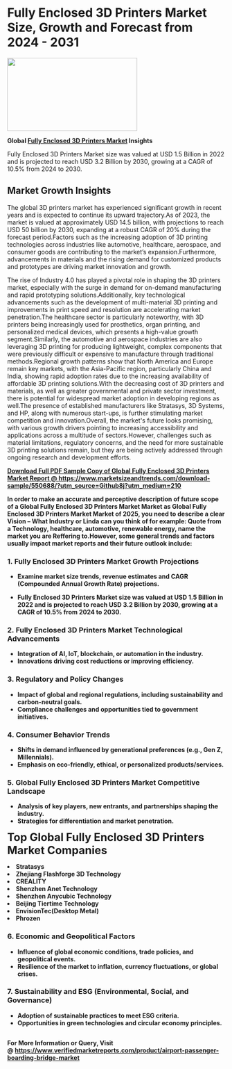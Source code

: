 <H1>Fully Enclosed 3D Printers Market Size, Growth and Forecast from 2024 - 2031</H1><img class="aligncenter size-medium wp-image-584254" src="https://thirdeyenews.in/wp-content/uploads/2024/09/Global-Market-Research-300x168.jpeg" alt="" width="300" height="168" /><p><strong>Global&nbsp;<a href="https://www.marketsizeandtrends.com/download-sample/550688/?utm_source=Github8j?utm_medium=210">Fully Enclosed 3D Printers Market</a> Insights</strong></p><p>Fully Enclosed 3D Printers Market size was valued at USD 1.5 Billion in 2022 and is projected to reach USD 3.2 Billion by 2030, growing at a CAGR of 10.5% from 2024 to 2030.</p><p><h2>Market Growth Insights</h2> <p>The global 3D printers market has experienced significant growth in recent years and is expected to continue its upward trajectory.As of 2023, the market is valued at approximately USD 14.5 billion, with projections to reach USD 50 billion by 2030, expanding at a robust CAGR of 20% during the forecast period.Factors such as the increasing adoption of 3D printing technologies across industries like automotive, healthcare, aerospace, and consumer goods are contributing to the market’s expansion.Furthermore, advancements in materials and the rising demand for customized products and prototypes are driving market innovation and growth.</p> <p><strong><a href="#"></a></strong></p> <p>The rise of Industry 4.0 has played a pivotal role in shaping the 3D printers market, especially with the surge in demand for on-demand manufacturing and rapid prototyping solutions.Additionally, key technological advancements such as the development of multi-material 3D printing and improvements in print speed and resolution are accelerating market penetration.The healthcare sector is particularly noteworthy, with 3D printers being increasingly used for prosthetics, organ printing, and personalized medical devices, which presents a high-value growth segment.Similarly, the automotive and aerospace industries are also leveraging 3D printing for producing lightweight, complex components that were previously difficult or expensive to manufacture through traditional methods.Regional growth patterns show that North America and Europe remain key markets, with the Asia-Pacific region, particularly China and India, showing rapid adoption rates due to the increasing availability of affordable 3D printing solutions.With the decreasing cost of 3D printers and materials, as well as greater governmental and private sector investment, there is potential for widespread market adoption in developing regions as well.The presence of established manufacturers like Stratasys, 3D Systems, and HP, along with numerous start-ups, is further stimulating market competition and innovation.Overall, the market's future looks promising, with various growth drivers pointing to increasing accessibility and applications across a multitude of sectors.However, challenges such as material limitations, regulatory concerns, and the need for more sustainable 3D printing solutions remain, but they are being actively addressed through ongoing research and development efforts.</p> <p><strong><a href="#"></p><p><span class=""><strong>Download Full PDF Sample Copy of Global Fully Enclosed 3D Printers Market Report</strong> @ <a href="https://www.marketsizeandtrends.com/download-sample/550688/?utm_source=Github8j?utm_medium=210" target="_blank">https://www.marketsizeandtrends.com/download-sample/550688/?utm_source=Github8j?utm_medium=210</a></span></p><p>In order to make an accurate and perceptive description of future scope of a Global&nbsp;Fully Enclosed 3D Printers Market Market as Global&nbsp;Fully Enclosed 3D Printers Market Market of 2025, you need to describe a clear Vision &ndash; What Industry or Linda can you think of for example: Quote from a Technology, healthcare, automotive, renewable energy, name the market you are Reffering to.However, some general trends and factors usually impact market reports and their future outlook include:</p><h3>1.&nbsp;<strong>Fully Enclosed 3D Printers Market Growth Projections</strong></h3><ul><li>Examine market size trends, revenue estimates and CAGR (Compounded Annual Growth Rate) projections.</li><li><p>Fully Enclosed 3D Printers Market size was valued at USD 1.5 Billion in 2022 and is projected to reach USD 3.2 Billion by 2030, growing at a CAGR of 10.5% from 2024 to 2030.</p></li></ul><h3>2.&nbsp;<strong>Fully Enclosed 3D Printers Market Technological Advancements</strong></h3><ul><li>Integration of AI, IoT, blockchain, or automation in the industry.</li><li>Innovations driving cost reductions or improving efficiency.</li></ul><h3>3.&nbsp;<strong>Regulatory and Policy Changes</strong></h3><ul><li>Impact of global and regional regulations, including sustainability and carbon-neutral goals.</li><li>Compliance challenges and opportunities tied to government initiatives.</li></ul><h3>4.&nbsp;<strong>Consumer Behavior Trends</strong></h3><ul><li>Shifts in demand influenced by generational preferences (e.g., Gen Z, Millennials).</li><li>Emphasis on eco-friendly, ethical, or personalized products/services.</li></ul><h3>5.&nbsp;<strong>Global Fully Enclosed 3D Printers Market Competitive Landscape</strong></h3><ul><li>Analysis of key players, new entrants, and partnerships shaping the industry.</li><li>Strategies for differentiation and market penetration.</li></ul><p data-pm-slice="1 1 []"><span style="color: inherit; font-family: inherit; font-size: 25px;">Top Global Fully Enclosed 3D Printers Market Companies</span></p><div class="" data-test-id=""><p><li>Stratasys</li><li> Zhejiang Flashforge 3D Technology</li><li> CREALITY</li><li> Shenzhen Anet Technology</li><li> Shenzhen Anycubic Technology</li><li> Beijing Tiertime Technology</li><li> EnvisionTec(Desktop Metal)</li><li> Phrozen</li></p></div><h3>6.&nbsp;<strong>Economic and Geopolitical Factors</strong></h3><ul><li>Influence of global economic conditions, trade policies, and geopolitical events.</li><li>Resilience of the market to inflation, currency fluctuations, or global crises.</li></ul><h3>7.&nbsp;<strong>Sustainability and ESG (Environmental, Social, and Governance)</strong></h3><ul><li>Adoption of sustainable practices to meet ESG criteria.</li><li>Opportunities in green technologies and circular economy principles.</li></ul><h2><strong style="font-size: 14px;">For More Information or Query, Visit @&nbsp;</strong><a style="background-color: #ffffff; font-size: 14px;" href="https://www.marketsizeandtrends.com/report/fully-enclosed-3d-printers-market/" target="_blank">https://www.verifiedmarketreports.com/product/airport-passenger-boarding-bridge-market</a></h2>